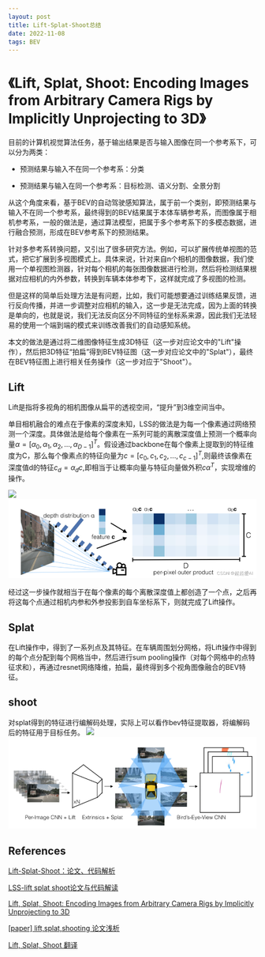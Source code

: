 ```yaml
---
layout: post
title: Lift-Splat-Shoot总结
date: 2022-11-08
tags: BEV  
---
```

<head>
    <script src="https://cdn.mathjax.org/mathjax/latest/MathJax.js?config=TeX-AMS-MML_HTMLorMML" type="text/javascript"></script>
    <script type="text/x-mathjax-config">
        MathJax.Hub.Config({
            tex2jax: {
            skipTags: ['script', 'noscript', 'style', 'textarea', 'pre'],
            inlineMath: [['$','$']]
            }
        });
    </script>
</head>

# 《Lift, Splat, Shoot: Encoding Images from Arbitrary Camera Rigs by Implicitly Unprojecting to 3D》
目前的计算机视觉算法任务，基于输出结果是否与输入图像在同一个参考系下，可以分为两类：

* 预测结果与输入不在同一个参考系：分类

* 预测结果与输入在同一个参考系：目标检测、语义分割、全景分割

从这个角度来看，基于BEV的自动驾驶感知算法，属于前一个类别，即预测结果与输入不在同一个参考系，最终得到的BEV结果属于本体车辆参考系，而图像属于相机参考系，一般的做法是，通过算法模型，把属于多个参考系下的多模态数据，进行融合预测，形成在BEV参考系下的预测结果。

针对多参考系转换问题，又引出了很多研究方法。例如，可以扩展传统单视图的范式，把它扩展到多视图模式上。具体来说，针对来自n个相机的图像数据，我们使用一个单视图检测器，针对每个相机的每张图像数据进行检测，然后将检测结果根据对应相机的内外参数，转换到车辆本体参考下，这样就完成了多视图的检测。

但是这样的简单后处理方法是有问题，比如，我们可能想要通过训练结果反馈，进行反向传播，并进一步调整对应相机的输入，这一步是无法完成，因为上面的转换是单向的，也就是说，我们无法反向区分不同特征的坐标系来源，因此我们无法轻易的使用一个端到端的模式来训练改善我们的自动感知系统。

本文的做法是通过将二维图像特征生成3D特征（这一步对应论文中的"Lift"操作），然后把3D特征“拍扁”得到BEV特征图（这一步对应论文中的"Splat"），最终在BEV特征图上进行相关任务操作（这一步对应于"Shoot"）。
## Lift
Lift是指将多视角的相机图像从扁平的透视空间，“提升”到3维空间当中。

单目相机融合的难点在于像素的深度未知，LSS的做法是为每一个像素通过网络预测一个深度。具体做法是给每个像素在一系列可能的离散深度值上预测一个概率向量$\alpha = [\alpha_0 ,\alpha_1,\alpha_2,...,\alpha_{D-1}]^T$。假设通过backbone在每个像素上提取到的特征维度为C，那么每个像素点的特征向量为$c=[c_0,c_1,c_2,...,c_{c-1}]^T$,则最终该像素在深度值d的特征$c_d=\alpha_dc$,即相当于让概率向量与特征向量做外积$c\alpha^T$，实现增维的操作。

![](../../../img/LSS/1.png)
![](../img/LSS/1.png)

经过这一步操作就相当于在每个像素的每个离散深度值上都创造了一个点，之后再将这每个点通过相机内参和外参投影到自车坐标系下，则就完成了Lift操作。


## Splat
在Lift操作中，得到了一系列点及其特征。在车辆周围划分网格，将Lift操作中得到的每个点分配到每个网格当中，然后进行sum pooling操作（对每个网格中的点特征求和），再通过resnet网络降维，拍扁，最终得到多个视角图像融合的BEV特征。
## shoot
对splat得到的特征进行编解码处理，实际上可以看作bev特征提取器，将编解码后的特征用于目标任务。
![](../../../img/LLSS/2.png)
![](../img/LSS/2.png)
## References
[Lift-Splat-Shoot：论文、代码解析](https://blog.csdn.net/weixin_45112559/article/details/127186229)

[LSS-lift splat shoot论文与代码解读](https://blog.csdn.net/weixin_41803339/article/details/127140039?spm=1001.2101.3001.6661.1&utm_medium=distribute.pc_relevant_t0.none-task-blog-2%7Edefault%7ECTRLIST%7ERate-1-127140039-blog-127186229.pc_relevant_aa&depth_1-utm_source=distribute.pc_relevant_t0.none-task-blog-2%7Edefault%7ECTRLIST%7ERate-1-127140039-blog-127186229.pc_relevant_aa&utm_relevant_index=1)

[Lift, Splat, Shoot: Encoding Images from Arbitrary Camera Rigs by Implicitly Unprojecting to 3D](https://blog.csdn.net/qq_30483585/article/details/125234126?spm=1001.2101.3001.6661.1&utm_medium=distribute.pc_relevant_t0.none-task-blog-2%7Edefault%7EBlogCommendFromBaidu%7ERate-1-125234126-blog-126779393.pc_relevant_3mothn_strategy_recovery&depth_1-utm_source=distribute.pc_relevant_t0.none-task-blog-2%7Edefault%7EBlogCommendFromBaidu%7ERate-1-125234126-blog-126779393.pc_relevant_3mothn_strategy_recovery&utm_relevant_index=1)

[[paper] lift,splat,shooting 论文浅析](https://blog.csdn.net/weixin_51449137/article/details/126662391?spm=1001.2101.3001.6650.2&utm_medium=distribute.pc_relevant.none-task-blog-2%7Edefault%7ECTRLIST%7ERate-2-126662391-blog-126779393.pc_relevant_layerdownloadsortv1&depth_1-utm_source=distribute.pc_relevant.none-task-blog-2%7Edefault%7ECTRLIST%7ERate-2-126662391-blog-126779393.pc_relevant_layerdownloadsortv1&utm_relevant_index=3)

[Lift, Splat, Shoot 翻译](https://blog.csdn.net/weixin_43889128/article/details/121787398?spm=1001.2101.3001.6650.6&utm_medium=distribute.pc_relevant.none-task-blog-2%7Edefault%7EBlogCommendFromBaidu%7ERate-6-121787398-blog-123840434.pc_relevant_multi_platform_whitelistv4&depth_1-utm_source=distribute.pc_relevant.none-task-blog-2%7Edefault%7EBlogCommendFromBaidu%7ERate-6-121787398-blog-123840434.pc_relevant_multi_platform_whitelistv4&utm_relevant_index=6)

